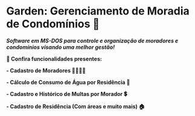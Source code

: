 <div>
<h1>Garden: Gerenciamento de Moradia de Condomínios 🏡</h1>
<p>
<b><i>Software em MS-DOS para controle e organização de moradores e condomínios visando uma melhor gestão!</b></i>
</p>
<p>
<b>🌠 Confira funcionalidades presentes: </b>
</p>
<p><b>- Cadastro de Moradores 👨‍👩‍👦‍👦</b>
  </p>
<p><b>- Cálculo de Consumo de Água por Residência 🚿</b>
  </p>
 <p><b>- Cadastro e Histórico de Multas por Morador 💲</b>
  </p>
<p><b>- Cadastro de Residência (Com áreas e muito mais) 🏠</b>
  </p>
</div>
